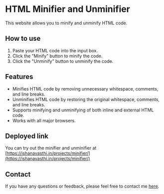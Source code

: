 # HTML Minifier and Unminifier

This website allows you to minify and unminify HTML code.

## How to use

1. Paste your HTML code into the input box.
2. Click the "Minify" button to minify the code.
3. Click the "Unminify" button to unminify the code.

## Features

* Minifies HTML code by removing unnecessary whitespace, comments, and line breaks.
* Unminifies HTML code by restoring the original whitespace, comments, and line breaks.
* Supports minifying and unminifying of both inline and external HTML code.
* Works with all major browsers.

## Deployed link

You can try out the minifier and unminifier at [https://ishanavasthi.in/projects/minifier/](https://ishanavasthi.in/projects/minifier/)

## Contact

If you have any questions or feedback, please feel free to contact me [here](https://ishanavasthi.in/#socials).
